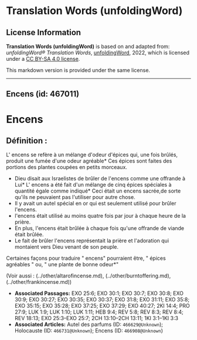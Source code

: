 # Translation Words (unfoldingWord)

## License Information

**Translation Words (unfoldingWord)** is based on and adapted from: _unfoldingWord® Translation Words_, [unfoldingWord](https://unfoldingword.org/utw), 2022, which is licensed under a [CC BY-SA 4.0 license](https://creativecommons.org/licenses/by-sa/4.0/legalcode.en).

This markdown version is provided under the same license.



--------------------------------

## Encens (id: 467011)

Encens
======

Définition :
------------

L' encens se refère à un mélange d'odeur d'épices qui, une fois brûlés, produit une fumée d'une odeur agréable\* Ces épices sont faites des portions des plantes coupées en petits morceaux.

* Dieu disait aux Israelistes de brûler de l'encens comme une offrande à Lui\* L' encens a été fait d'un mélange de cinq épices spéciales à quantité égale comme indiqué\* Ceci était un encens sacrée,de sorte qu'ils ne peuvaient pas l'utiliser pour autre chose.
* Il y avait un autel spécial en or qui est seulement utilisé pour brûler l'encens.
* l'encens était utilisé au moins quatre fois par jour à chaque heure de la prière.
* En plus, l'encens était brûlée à chaque fois qu'une offrande de viande était brûlée.
* Le fait de brûler l'encens représentait la prière et l'adoration qui montaient vers Dieu venant de son peuple.

Certaines façons pour traduire " encens" pourraient être, " épices agréables " ou, " une plante de bonne odeur\*"

(Voir aussi : (../other/altarofincense.md), (../other/burntoffering.md), (../other/frankincense.md))

* **Associated Passages:** EXO 25:6; EXO 30:1; EXO 30:7; EXO 30:8; EXO 30:9; EXO 30:27; EXO 30:35; EXO 30:37; EXO 31:8; EXO 31:11; EXO 35:8; EXO 35:15; EXO 35:28; EXO 37:25; EXO 37:29; EXO 40:27; 2KI 14:4; PRO 27:9; LUK 1:9; LUK 1:10; LUK 1:11; HEB 9:4; REV 5:8; REV 8:3; REV 8:4; REV 18:13; EXO 25:3–EXO 25:7; 2CH 13:10–2CH 13:11; 1KI 3:1–1KI 3:3
* **Associated Articles:** Autel des parfums (ID: `466629@Unknown`); Holocauste  (ID: `466731@Unknown`); Encens (ID: `466908@Unknown`)

